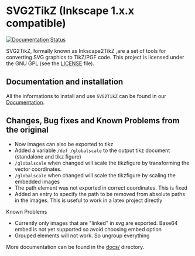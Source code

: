 # SVG2TikZ (Inkscape 1.x.x compatible)
[![Documentation Status](https://readthedocs.org/projects/svg2tikz/badge/?version=latest)](https://svg2tikz.readthedocs.io/en/latest/?badge=latest)

SVG2TikZ, formally known as Inkscape2TikZ ,are a set of tools for converting SVG graphics to TikZ/PGF code.
This project is licensed under the GNU GPL  (see  the [LICENSE](/LICENSE) file).

## Documentation and installation
All the informations to install and use `SVG2TikZ` can be found in our [Documentation](https://svg2tikz.readthedocs.io/en/latest).

## Changes, Bug fixes and Known Problems from the original

- Now images can also be exported to tikz
- Added a variable `/def /globalscale` to the output tikz document (standalone and tikz figure)
- `/globalscale` when changed will scale the tikzfigure by transforming the vector coordinates.
- `/globalscale` when changed will scale the tikzfigure by scaling the embedded images
- The path element was not exported in correct coordinates. This is fixed
- Added an entry to specify the path to be removed from absolute paths in the images. This is useful to work in a latex project directly

Known Problems
- Currently only images that are "linked" in svg are exported. Base64 embed is not yet supported so avoid choosing embed option
- Grouped elements will not work. So ungroup everything

More documentation can be found in the [docs/](/docs/index.rst) directory.
